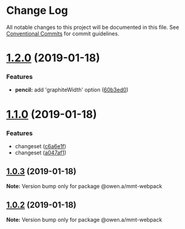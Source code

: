 # Change Log

All notable changes to this project will be documented in this file.
See [Conventional Commits](https://conventionalcommits.org) for commit guidelines.

# [1.2.0](https://github.com/MMTDigital/mmt-webpack/compare/@owen.a/mmt-webpack@1.1.0...@owen.a/mmt-webpack@1.2.0) (2019-01-18)


### Features

* **pencil:** add 'graphiteWidth' option ([60b3ed0](https://github.com/MMTDigital/mmt-webpack/commit/60b3ed0))





# [1.1.0](https://github.com/MMTDigital/mmt-webpack/compare/@owen.a/mmt-webpack@1.0.3...@owen.a/mmt-webpack@1.1.0) (2019-01-18)


### Features

* changeset ([c6a6e1f](https://github.com/MMTDigital/mmt-webpack/commit/c6a6e1f))
* changeset ([a047af1](https://github.com/MMTDigital/mmt-webpack/commit/a047af1))





## [1.0.3](https://github.com/MMTDigital/mmt-webpack/compare/@owen.a/mmt-webpack@1.0.2...@owen.a/mmt-webpack@1.0.3) (2019-01-18)

**Note:** Version bump only for package @owen.a/mmt-webpack





## [1.0.2](https://github.com/MMTDigital/mmt-webpack/compare/@owen.a/mmt-webpack@1.0.1...@owen.a/mmt-webpack@1.0.2) (2019-01-18)

**Note:** Version bump only for package @owen.a/mmt-webpack
